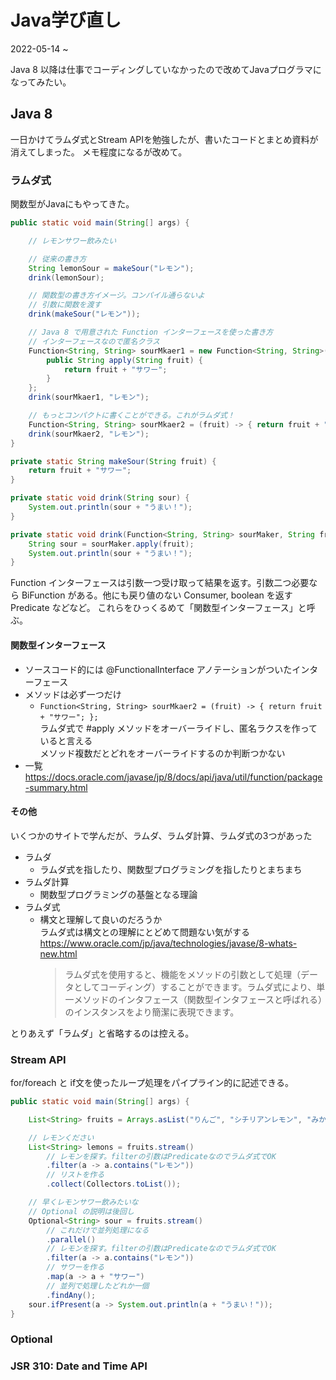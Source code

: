 # Java学び直し

2022-05-14 ~

Java 8 以降は仕事でコーディングしていなかったので改めてJavaプログラマになってみたい。

## Java 8

一日かけてラムダ式とStream APIを勉強したが、書いたコードとまとめ資料が消えてしまった。
メモ程度になるが改めて。

### ラムダ式
関数型がJavaにもやってきた。

```java
public static void main(String[] args) {

	// レモンサワー飲みたい

	// 従来の書き方
	String lemonSour = makeSour("レモン");
	drink(lemonSour);

	// 関数型の書き方イメージ。コンパイル通らないよ
	// 引数に関数を渡す
	drink(makeSour("レモン"));

	// Java 8 で用意された Function インターフェースを使った書き方　
	// インターフェースなので匿名クラス
	Function<String, String> sourMkaer1 = new Function<String, String>() {
		public String apply(String fruit) {
			return fruit + "サワー";
		}
	};
	drink(sourMkaer1, "レモン");

	// もっとコンパクトに書くことができる。これがラムダ式！
	Function<String, String> sourMkaer2 = (fruit) -> { return fruit + "サワー"; };
	drink(sourMkaer2, "レモン");
}

private static String makeSour(String fruit) {
	return fruit + "サワー";
}

private static void drink(String sour) {
	System.out.println(sour + "うまい！");
}

private static void drink(Function<String, String> sourMaker, String fruit) {
    String sour = sourMaker.apply(fruit);
	System.out.println(sour + "うまい！");
}
```

Function インターフェースは引数一つ受け取って結果を返す。引数二つ必要なら BiFunction がある。他にも戻り値のない Consumer, boolean を返す Predicate などなど。
これらをひっくるめて「関数型インターフェース」と呼ぶ。

#### 関数型インターフェース

- ソースコード的には @FunctionalInterface アノテーションがついたインターフェース
- メソッドは必ず一つだけ
	- `Function<String, String> sourMkaer2 = (fruit) -> { return fruit + "サワー"; };`  
      ラムダ式で #apply メソッドをオーバーライドし、匿名ラクスを作っていると言える  
      メソッド複数だとどれをオーバーライドするのか判断つかない
- 一覧  
  https://docs.oracle.com/javase/jp/8/docs/api/java/util/function/package-summary.html


#### その他

いくつかのサイトで学んだが、ラムダ、ラムダ計算、ラムダ式の3つがあった
- ラムダ
	- ラムダ式を指したり、関数型プログラミングを指したりとまちまち
- ラムダ計算
	- 関数型プログラミングの基盤となる理論
- ラムダ式
	- 構文と理解して良いのだろうか  
	  ラムダ式は構文との理解にとどめて問題ない気がする  
	  https://www.oracle.com/jp/java/technologies/javase/8-whats-new.html
	  > ラムダ式を使用すると、機能をメソッドの引数として処理（データとしてコーディング）することができます。ラムダ式により、単一メソッドのインタフェース（関数型インタフェースと呼ばれる）のインスタンスをより簡潔に表現できます。

とりあえず「ラムダ」と省略するのは控える。

### Stream API

for/foreach と if文を使ったループ処理をパイプライン的に記述できる。

```java
public static void main(String[] args) {

	List<String> fruits = Arrays.asList("りんご", "シチリアンレモン", "みかん", "グリーンレモン");

	// レモンください
	List<String> lemons = fruits.stream()
		// レモンを探す。filterの引数はPredicateなのでラムダ式でOK
		.filter(a -> a.contains("レモン"))
		// リストを作る
		.collect(Collectors.toList());

	// 早くレモンサワー飲みたいな
	// Optional の説明は後回し
	Optional<String> sour = fruits.stream()
		// これだけで並列処理になる
		.parallel()
		// レモンを探す。filterの引数はPredicateなのでラムダ式でOK
		.filter(a -> a.contains("レモン"))
		// サワーを作る
		.map(a -> a + "サワー")
		// 並列で処理したどれか一個
		.findAny();
	sour.ifPresent(a -> System.out.println(a + "うまい！"));
}
```

### Optional

### JSR 310: Date and Time API
